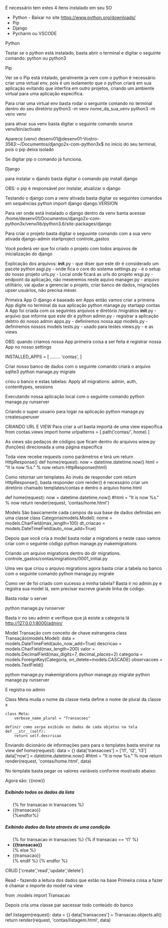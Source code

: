 É necessário tem estes 4 itens instalado em seu SO

- Python - Baixar no site https://www.python.org/downloads/
- Pip
- Django
- Pycharm ou VSCODE

Python

Testar se o python está instalado, basta abrir o terminal e digitar o seguinte comando:
python ou python3

Pip

Ver se o Pip está intalado, geralmente ja vem com o python
é necessário criar uma virtual env, pois é um isolamento que o python criará em sua aplicação evitando que 
interfira em outro projetos, criando um ambiente virtual para uma aplicação específica.

Para criar uma virtual env basta rodar o serguinte comando no terminal dentro do seu diretório python3 -m venv nome_da_sua_venv
python3 -m venv venv

para ativar sua venv basta digitar o seguinte comando
source  venv/bin/activate

Aparece (venv) desenv01@desenv01-Vostro-3583:~/Documentos/django2x-com-python3x$ no início do seu terminal, pois o pip deixa isolado

Se digitar pip o comando já funciona.

Django

para instalar o djando basta digitar o comando
pip install django

OBS: o pip é responsável por instalar, atualizar o django

Testando o django
com a venv ativada basta digitar os seguintes comandos em sequências
python
import django
django.VERSION

Para ver onde está instalado o django dentro da venv banta acessar
/home/desenv01/Documentos/django2x-com-python3x/venv/lib/python3.6/site-packages/django

Para criar o projeto basta digitar o seguuinte comando com a sua venv ativada
django-admin startproject controle_gastos

Você poderá ver que foi criado o projeto com todos arquivos de inicialização do django

Explicação dos arquivos:
__init__.py - que diser que este dir é considerado um pacote python
asgi.py - onde fica o core do sistema
settings.py - é o setup do nosso projeto
urls.py - Local onde ficará as urls do projeto
wsgi.py - endpoint da aplicação, não mexeremos neste aquivo
manager.py - arquivo utilitário, vai ajudar a gerenciar o projeto, criar banco de dados, migrações upser usuários, não precisa mexer.

Primeira App
O django é baseado em Apps então vamos criar a primeira App digite no terminal da sua aplicação
python manage.py startapp contas
A App foi criada com os seguintes arquivos e diretório
/migratios
__init__.py - arquivo que informa que este dir e python
admin.py - registrar a aplicação debtro do nosso admin
apps.py - definiremos nossa app
models.py - definiremos nossos models
tests.py - usado para testes
views.py - e as views

OBS: quando criamos nossa App primeira coisa a ser feita é registrar nossa App no nosso settings

INSTALLED_APPS = [
    ........
    'contas',
]

Criar nosso banco de dados com o seguinte comando criará o arquivo sqlite3
python manage.py migrate

criou o banco e estas tabelas:
Apply all migrations: admin, auth, contenttypes, sessions

Executando nossa aplicação local com o seguinte comando
python manage.py runserver

Criando o super usuario para logar na aplicação
python manage.py createsuperuser

CRIANDO URL E VIEW 
Para criar a url basta importá de uma view específica
from contas.views import home
urlpatterns = [
    path('contas/', home)
]

As views são pedaços de códigos que ficam dentro do arquivos wiew.py (funções) direcionada a uma página específica

Toda view recebe requests como parâmetros e terá um return HttpResponse()
def home(request):
    now = datetime.datetime.now()
    html = "<html><body>It is now %s.</body></html>" % now
    return HttpResponse(html)

Como retornar um templates
Ao invés de responder com return HttpResponse(), basta responder com render()
é necessário criar um diretório chamado templates/contas e dentro o arquivo home.html

def home(request):
    now = datetime.datetime.now()
    #html = "<html><body>It is now %s.</body></html>" % now
    return render(request, 'contas/home.html')

Models
São basicamente cada campos da sua base de dados definidas em uma classe
class Categoria(models.Model):
    nome = models.CharField(max_length=100)
    dt_criacao = models.DateTimeField(auto_now_add=True)

Depois que você cria a model basta rodar a migrations e neste caso vamos criar com o seguinte código
python manage.py makemigrations

Criando um arquivo migrations dentro do dir migrations.
controle_gastos/contas/migrations/0001_initial.py

Uma vex que criou o arquivo migrations agora basta criar a tabela no banco com o seguinte comando
python manage.py migrate

Como ver de foi criado com sucesso a minha tabela? Basta ir no admin.py e registra sua model lá, sem precisar escreve grande linha de código.

Basta rodar o server 

python manage.py runserver

Basta ir no seu admin e verifique que já esiste a categoria lá
http://127.0.0.1:8000/admin/

Model Transação com conceito de chave estrangeira
class Transação(models.Model):
    data = models.DateTimeField(auto_now_add=True)
    descricao = models.CharField(max_length=200)
    valor = models.DecimalField(max_digits=7, decimal_places=2)
    categoria = models.ForeignKey(Categoria, on_delete=models.CASCADE)
    observacoes = models.TextField()

python manage.py makemigrations
python manage.py migrate
python manage.py runserver

E registra no admin

Class Meta muda o nome da classe meta define o nome de plural da classe x

    class Meta:
        verbose_name_plural = "Transacoes"

    definir como serpa exibido os dados de cada objetos na tela
    def __str__(self):
        return self.descricao

Enviando dicionário de informações para para o templates basta envirar na view
def home(request):
    data = {}
    data['transacoes'] = ['t1', 't2', 't3']
    data['now'] = datetime.datetime.now()
    #html = "<html><body>It is now %s.</body></html>" % now
    return render(request, 'contas/home.html', data)

No template basta pegar os valores variáveis conforme mostrado abaixo:
<p>Agora são: {{now}}</p>
    <h5>Exibindo todos os dados da lista</h5>
    <ul>
        {% for transacao in transacoes %}
            <li>{{transacao}}</li>
        {%endfor%}
    </ul>
    <h5>Exibindo dados da lista através de uma condição</h5>
    <ul>
        {% for transacao in transacoes %}
            {% if transacao == 't1' %}
                <li><b>{{transacao}}</b></li>
            {% else %}
                <li>{{transacao}}</li>
            {% endif %}
        {% endfor %}
    </ul>


CRUD ['create','read','update','delete']

Read - fazendo a leitura dos dados que estão na base
Primeira coisa a fazer é chamar o importe do model na view

from .models import Transacao

Depois cria uma classe par aacessar todo conteúdo do banco

def listagem(request):
    data = {}
    data['transacoes'] = Transacao.objects.all()
    return render(request, 'contas/listagem.html', data)